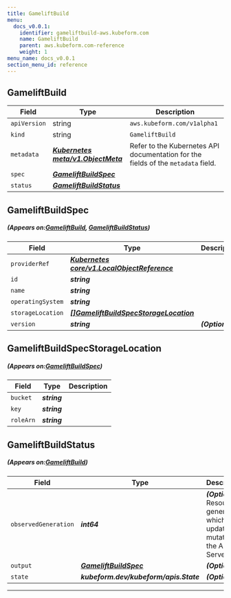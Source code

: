 ```yaml
---
title: GameliftBuild
menu:
  docs_v0.0.1:
    identifier: gameliftbuild-aws.kubeform.com
    name: GameliftBuild
    parent: aws.kubeform.com-reference
    weight: 1
menu_name: docs_v0.0.1
section_menu_id: reference
---
```


## GameliftBuild
| Field | Type | Description |
| ------ | ----- | ----------- |
| `apiVersion` | string | `aws.kubeform.com/v1alpha1` |
|    `kind` | string | `GameliftBuild` |
| `metadata` | ***[Kubernetes meta/v1.ObjectMeta](https://kubernetes.io/docs/reference/generated/kubernetes-api/v1.13/#objectmeta-v1-meta)***|Refer to the Kubernetes API documentation for the fields of the `metadata` field.|
| `spec` | ***[GameliftBuildSpec](#GameliftBuildSpec)***||
| `status` | ***[GameliftBuildStatus](#GameliftBuildStatus)***||
## GameliftBuildSpec
##### (Appears on:[GameliftBuild](#GameliftBuild), [GameliftBuildStatus](#GameliftBuildStatus))
| Field | Type | Description |
| ------ | ----- | ----------- |
| `providerRef` | ***[Kubernetes core/v1.LocalObjectReference](https://kubernetes.io/docs/reference/generated/kubernetes-api/v1.13/#localobjectreference-v1-core)***||
| `id` | ***string***||
| `name` | ***string***||
| `operatingSystem` | ***string***||
| `storageLocation` | ***[[]GameliftBuildSpecStorageLocation](#GameliftBuildSpecStorageLocation)***||
| `version` | ***string***| ***(Optional)*** |
## GameliftBuildSpecStorageLocation
##### (Appears on:[GameliftBuildSpec](#GameliftBuildSpec))
| Field | Type | Description |
| ------ | ----- | ----------- |
| `bucket` | ***string***||
| `key` | ***string***||
| `roleArn` | ***string***||
## GameliftBuildStatus
##### (Appears on:[GameliftBuild](#GameliftBuild))
| Field | Type | Description |
| ------ | ----- | ----------- |
| `observedGeneration` | ***int64***| ***(Optional)*** Resource generation, which is updated on mutation by the API Server.|
| `output` | ***[GameliftBuildSpec](#GameliftBuildSpec)***| ***(Optional)*** |
| `state` | ***kubeform.dev/kubeform/apis.State***| ***(Optional)*** |
---
